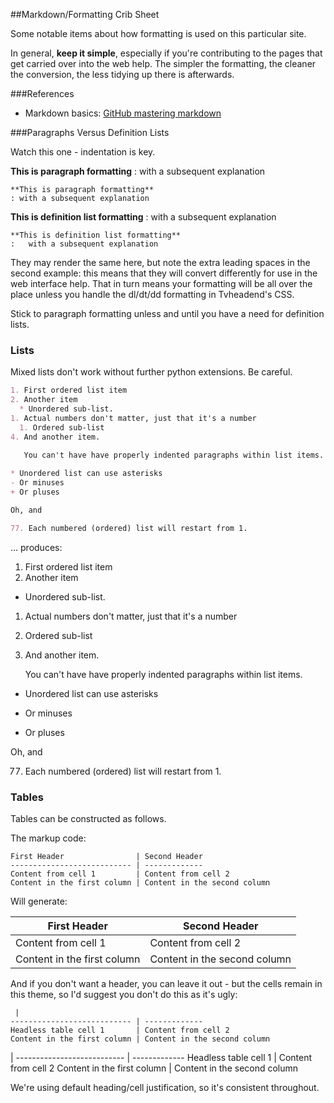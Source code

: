##Markdown/Formatting Crib Sheet

Some notable items about how formatting is used on this particular site.

In general, **keep it simple**, especially if you're contributing to the
pages that get carried over into the web help. The simpler the formatting,
the cleaner the conversion, the less tidying up there is afterwards.

###References

* Markdown basics: [GitHub mastering markdown](https://guides.github.com/features/mastering-markdown)

###Paragraphs Versus Definition Lists

Watch this one - indentation is key.

**This is paragraph formatting**
: with a subsequent explanation

    **This is paragraph formatting**
    : with a subsequent explanation

**This is definition list formatting**
:   with a subsequent explanation

    **This is definition list formatting**
    :   with a subsequent explanation

They may render the same here, but note the extra leading spaces in the 
second example: this means that they will convert differently for use in 
the web interface help. That in turn means your formatting will be all
over the place unless you handle the dl/dt/dd formatting in Tvheadend's CSS. 

Stick to paragraph formatting unless and until you have a need for 
definition lists.

### Lists

Mixed lists don't work without further python extensions. Be careful.

```markdown
1. First ordered list item
2. Another item
  * Unordered sub-list. 
1. Actual numbers don't matter, just that it's a number
  1. Ordered sub-list
4. And another item.

   You can't have have properly indented paragraphs within list items. 
   
* Unordered list can use asterisks
- Or minuses
+ Or pluses

Oh, and

77. Each numbered (ordered) list will restart from 1.
```

... produces:

1. First ordered list item
2. Another item
  * Unordered sub-list. 
1. Actual numbers don't matter, just that it's a number
  1. Ordered sub-list
4. And another item.

   You can't have have properly indented paragraphs within list items. 
   
* Unordered list can use asterisks
- Or minuses
+ Or pluses

Oh, and

77. Each numbered (ordered) list will restart from 1.

### Tables

Tables can be constructed as follows.

The markup code:

    First Header                | Second Header
    --------------------------- | -------------
    Content from cell 1         | Content from cell 2
    Content in the first column | Content in the second column

Will generate:

First Header                | Second Header
--------------------------- | -------------
Content from cell 1         | Content from cell 2
Content in the first column | Content in the second column

And if you don't want a header, you can leave it out - but the cells
remain in this theme, so I'd suggest you don't do this as it's ugly:

     | 
    --------------------------- | -------------
    Headless table cell 1       | Content from cell 2
    Content in the first column | Content in the second column

 | 
--------------------------- | -------------
Headless table cell 1       | Content from cell 2
Content in the first column | Content in the second column

We're using default heading/cell justification, so it's consistent throughout.
